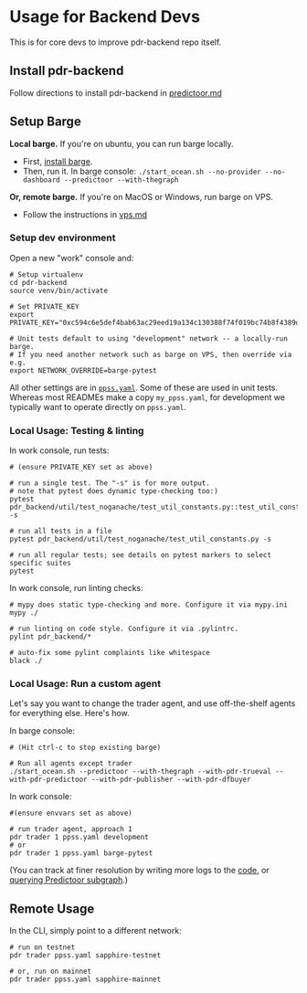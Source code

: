 <!--
Copyright 2023 Ocean Protocol Foundation
SPDX-License-Identifier: Apache-2.0
-->

# Usage for Backend Devs

This is for core devs to improve pdr-backend repo itself.

## Install pdr-backend

Follow directions to install pdr-backend in [predictoor.md](predictoor.md)

## Setup Barge

**Local barge.** If you're on ubuntu, you can run barge locally.
- First, [install barge](barge.md#install-barge).
- Then, run it. In barge console: `./start_ocean.sh --no-provider --no-dashboard --predictoor --with-thegraph`

**Or, remote barge.** If you're on MacOS or Windows, run barge on VPS.
- Follow the instructions in [vps.md](vps.md)

### Setup dev environment

Open a new "work" console and:
```console
# Setup virtualenv
cd pdr-backend
source venv/bin/activate

# Set PRIVATE_KEY
export PRIVATE_KEY="0xc594c6e5def4bab63ac29eed19a134c130388f74f019bc74b8f4389df2837a58"

# Unit tests default to using "development" network -- a locally-run barge.
# If you need another network such as barge on VPS, then override via e.g.
export NETWORK_OVERRIDE=barge-pytest
```

All other settings are in [`ppss.yaml`](../ppss.yaml). Some of these are used in unit tests. Whereas most READMEs make a copy `my_ppss.yaml`, for development we typically want to operate directly on `ppss.yaml`.

### Local Usage: Testing & linting

In work console, run tests:
```console
# (ensure PRIVATE_KEY set as above)

# run a single test. The "-s" is for more output.
# note that pytest does dynamic type-checking too:)
pytest pdr_backend/util/test_noganache/test_util_constants.py::test_util_constants -s

# run all tests in a file
pytest pdr_backend/util/test_noganache/test_util_constants.py -s

# run all regular tests; see details on pytest markers to select specific suites
pytest
```

In work console, run linting checks:
```console
# mypy does static type-checking and more. Configure it via mypy.ini
mypy ./

# run linting on code style. Configure it via .pylintrc.
pylint pdr_backend/*

# auto-fix some pylint complaints like whitespace
black ./
```

### Local Usage: Run a custom agent

Let's say you want to change the trader agent, and use off-the-shelf agents for everything else. Here's how.

In barge console:
```console
# (Hit ctrl-c to stop existing barge)

# Run all agents except trader
./start_ocean.sh --predictoor --with-thegraph --with-pdr-trueval --with-pdr-predictoor --with-pdr-publisher --with-pdr-dfbuyer
```

In work console:
```console
#(ensure envvars set as above)

# run trader agent, approach 1
pdr trader 1 ppss.yaml development
# or
pdr trader 1 ppss.yaml barge-pytest
```

(You can track at finer resolution by writing more logs to the [code](../pdr_backend/predictoor/approach3/predictoor_agent3.py), or [querying Predictoor subgraph](subgraph.md).)

## Remote Usage

In the CLI, simply point to a different network:
```console
# run on testnet
pdr trader ppss.yaml sapphire-testnet

# or, run on mainnet
pdr trader ppss.yaml sapphire-mainnet
```
